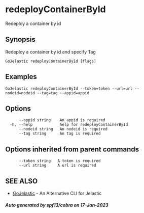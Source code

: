 #  redeployContainerById

Redeploy a container by id

## Synopsis

Redeploy a container by id and specify Tag

```
GoJelastic redeployContainerById [flags]
```

## Examples

```
GoJelastic redeployContainerById --token=token --url=url --nodeid=nodeid --tag=tag --appid=appid
```

## Options

```
      --appid string    An appid is required
  -h, --help            help for redeployContainerById
      --nodeid string   An nodeid is required
      --tag string      An tag is required
```

## Options inherited from parent commands

```
      --token string   A token is required
      --url string     A url is required
```

## SEE ALSO

* [GoJelastic](GoJelastic.md)	 - An Alternative CLI for Jelastic

##### Auto generated by spf13/cobra on 17-Jan-2023

